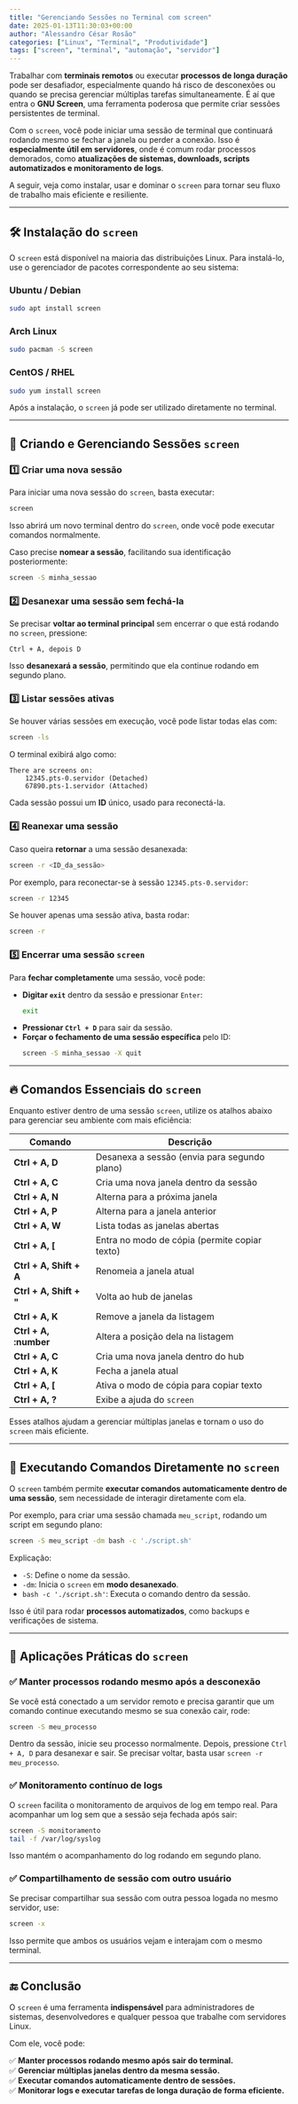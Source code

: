```yaml
---
title: "Gerenciando Sessões no Terminal com screen"
date: 2025-01-13T11:30:03+00:00
author: "Alessandro César Rosão"
categories: ["Linux", "Terminal", "Produtividade"]
tags: ["screen", "terminal", "automação", "servidor"]
---
```


Trabalhar com **terminais remotos** ou executar **processos de longa duração** pode ser desafiador, especialmente quando há risco de desconexões ou quando se precisa gerenciar múltiplas tarefas simultaneamente. É aí que entra o **GNU Screen**, uma ferramenta poderosa que permite criar sessões persistentes de terminal.  

Com o `screen`, você pode iniciar uma sessão de terminal que continuará rodando mesmo se fechar a janela ou perder a conexão. Isso é **especialmente útil em servidores**, onde é comum rodar processos demorados, como **atualizações de sistemas, downloads, scripts automatizados e monitoramento de logs**.  

A seguir, veja como instalar, usar e dominar o `screen` para tornar seu fluxo de trabalho mais eficiente e resiliente.  

---

## 🛠 Instalação do `screen`  

O `screen` está disponível na maioria das distribuições Linux. Para instalá-lo, use o gerenciador de pacotes correspondente ao seu sistema:  

### Ubuntu / Debian  
```bash
sudo apt install screen
```

### Arch Linux  
```bash
sudo pacman -S screen
```

### CentOS / RHEL  
```bash
sudo yum install screen
```

Após a instalação, o `screen` já pode ser utilizado diretamente no terminal.  

---

## 🎯 Criando e Gerenciando Sessões `screen`  

### 1️⃣ Criar uma nova sessão  

Para iniciar uma nova sessão do `screen`, basta executar:  

```bash
screen
```

Isso abrirá um novo terminal dentro do `screen`, onde você pode executar comandos normalmente.  

Caso precise **nomear a sessão**, facilitando sua identificação posteriormente:  

```bash
screen -S minha_sessao
```

### 2️⃣ Desanexar uma sessão sem fechá-la  

Se precisar **voltar ao terminal principal** sem encerrar o que está rodando no `screen`, pressione:  

```
Ctrl + A, depois D
```

Isso **desanexará a sessão**, permitindo que ela continue rodando em segundo plano.  

### 3️⃣ Listar sessões ativas  

Se houver várias sessões em execução, você pode listar todas elas com:  

```bash
screen -ls
```

O terminal exibirá algo como:  

```
There are screens on:
    12345.pts-0.servidor (Detached)
    67890.pts-1.servidor (Attached)
```

Cada sessão possui um **ID** único, usado para reconectá-la.  

### 4️⃣ Reanexar uma sessão  

Caso queira **retornar** a uma sessão desanexada:  

```bash
screen -r <ID_da_sessão>
```

Por exemplo, para reconectar-se à sessão `12345.pts-0.servidor`:  

```bash
screen -r 12345
```

Se houver apenas uma sessão ativa, basta rodar:  

```bash
screen -r
```

### 5️⃣ Encerrar uma sessão `screen`  

Para **fechar completamente** uma sessão, você pode:  

- **Digitar `exit`** dentro da sessão e pressionar `Enter`:  
  ```bash
  exit
  ```
- **Pressionar `Ctrl + D`** para sair da sessão.  
- **Forçar o fechamento de uma sessão específica** pelo ID:  
  ```bash
  screen -S minha_sessao -X quit
  ```

---

## 🔥 Comandos Essenciais do `screen`  

Enquanto estiver dentro de uma sessão `screen`, utilize os atalhos abaixo para gerenciar seu ambiente com mais eficiência:  

| Comando               | Descrição                                      |
|-----------------------|-----------------------------------------------|
| **Ctrl + A, D**       | Desanexa a sessão (envia para segundo plano) |
| **Ctrl + A, C**       | Cria uma nova janela dentro da sessão        |
| **Ctrl + A, N**       | Alterna para a próxima janela                |
| **Ctrl + A, P**       | Alterna para a janela anterior               |
| **Ctrl + A, W**       | Lista todas as janelas abertas               |
| **Ctrl + A, [**       | Entra no modo de cópia (permite copiar texto) |
| **Ctrl + A, Shift + A** | Renomeia a janela atual                     |
| **Ctrl + A, Shift + "** | Volta ao hub de janelas                     |
| **Ctrl + A, K**       | Remove a janela da listagem                   |
| **Ctrl + A, :number** | Altera a posição dela na listagem             |
| **Ctrl + A, C**       | Cria uma nova janela dentro do hub            |
| **Ctrl + A, K**       | Fecha a janela atual                          |
| **Ctrl + A, [**       | Ativa o modo de cópia para copiar texto       |
| **Ctrl + A, ?**       | Exibe a ajuda do `screen`                     |

Esses atalhos ajudam a gerenciar múltiplas janelas e tornam o uso do `screen` mais eficiente.  

---

## 🚀 Executando Comandos Diretamente no `screen`  

O `screen` também permite **executar comandos automaticamente dentro de uma sessão**, sem necessidade de interagir diretamente com ela.  

Por exemplo, para criar uma sessão chamada `meu_script`, rodando um script em segundo plano:  

```bash
screen -S meu_script -dm bash -c './script.sh'
```

Explicação:  

- `-S`: Define o nome da sessão.  
- `-dm`: Inicia o `screen` em **modo desanexado**.  
- `bash -c './script.sh'`: Executa o comando dentro da sessão.  

Isso é útil para rodar **processos automatizados**, como backups e verificações de sistema.  

---

## 📌 Aplicações Práticas do `screen`  

### ✅ Manter processos rodando mesmo após a desconexão  

Se você está conectado a um servidor remoto e precisa garantir que um comando continue executando mesmo se sua conexão cair, rode:  

```bash
screen -S meu_processo
```

Dentro da sessão, inicie seu processo normalmente. Depois, pressione `Ctrl + A, D` para desanexar e sair. Se precisar voltar, basta usar `screen -r meu_processo`.  

### ✅ Monitoramento contínuo de logs  

O `screen` facilita o monitoramento de arquivos de log em tempo real. Para acompanhar um log sem que a sessão seja fechada após sair:  

```bash
screen -S monitoramento
tail -f /var/log/syslog
```

Isso mantém o acompanhamento do log rodando em segundo plano.  

### ✅ Compartilhamento de sessão com outro usuário  

Se precisar compartilhar sua sessão com outra pessoa logada no mesmo servidor, use:  

```bash
screen -x
```

Isso permite que ambos os usuários vejam e interajam com o mesmo terminal.  

---

## 🔚 Conclusão  

O `screen` é uma ferramenta **indispensável** para administradores de sistemas, desenvolvedores e qualquer pessoa que trabalhe com servidores Linux.  

Com ele, você pode:  

✅ **Manter processos rodando mesmo após sair do terminal.**  
✅ **Gerenciar múltiplas janelas dentro da mesma sessão.**  
✅ **Executar comandos automaticamente dentro de sessões.**  
✅ **Monitorar logs e executar tarefas de longa duração de forma eficiente.**  
